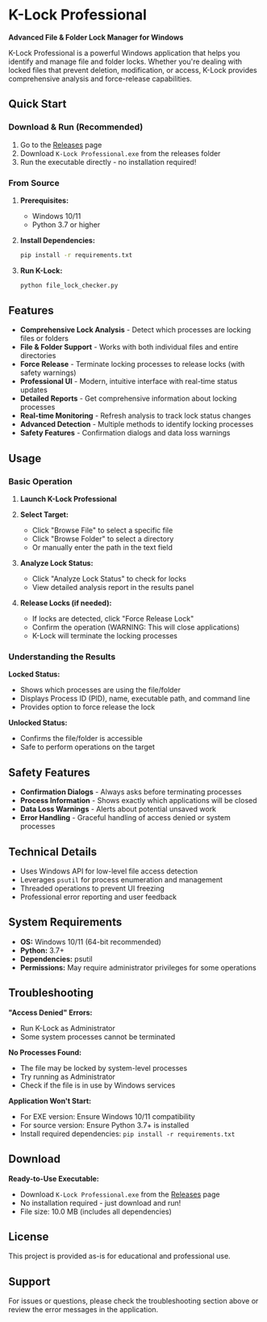 # K-Lock Professional

**Advanced File & Folder Lock Manager for Windows**

K-Lock Professional is a powerful Windows application that helps you identify and manage file and folder locks. Whether you're dealing with locked files that prevent deletion, modification, or access, K-Lock provides comprehensive analysis and force-release capabilities.

## Quick Start

### Download & Run (Recommended)
1. Go to the [Releases](https://github.com/naderlb/k-lock/releases) page
2. Download `K-Lock Professional.exe` from the releases folder
3. Run the executable directly - no installation required!

### From Source
1. **Prerequisites:**
   - Windows 10/11
   - Python 3.7 or higher

2. **Install Dependencies:**
   ```bash
   pip install -r requirements.txt
   ```

3. **Run K-Lock:**
   ```bash
   python file_lock_checker.py
   ```

## Features

- **Comprehensive Lock Analysis** - Detect which processes are locking files or folders
- **File & Folder Support** - Works with both individual files and entire directories
- **Force Release** - Terminate locking processes to release locks (with safety warnings)
- **Professional UI** - Modern, intuitive interface with real-time status updates
- **Detailed Reports** - Get comprehensive information about locking processes
- **Real-time Monitoring** - Refresh analysis to track lock status changes
- **Advanced Detection** - Multiple methods to identify locking processes
- **Safety Features** - Confirmation dialogs and data loss warnings

## Usage

### Basic Operation

1. **Launch K-Lock Professional**
2. **Select Target:**
   - Click "Browse File" to select a specific file
   - Click "Browse Folder" to select a directory
   - Or manually enter the path in the text field

3. **Analyze Lock Status:**
   - Click "Analyze Lock Status" to check for locks
   - View detailed analysis report in the results panel

4. **Release Locks (if needed):**
   - If locks are detected, click "Force Release Lock"
   - Confirm the operation (WARNING: This will close applications)
   - K-Lock will terminate the locking processes

### Understanding the Results

**Locked Status:**
- Shows which processes are using the file/folder
- Displays Process ID (PID), name, executable path, and command line
- Provides option to force release the lock

**Unlocked Status:**
- Confirms the file/folder is accessible
- Safe to perform operations on the target

## Safety Features

- **Confirmation Dialogs** - Always asks before terminating processes
- **Process Information** - Shows exactly which applications will be closed
- **Data Loss Warnings** - Alerts about potential unsaved work
- **Error Handling** - Graceful handling of access denied or system processes

## Technical Details

- Uses Windows API for low-level file access detection
- Leverages `psutil` for process enumeration and management
- Threaded operations to prevent UI freezing
- Professional error reporting and user feedback

## System Requirements

- **OS:** Windows 10/11 (64-bit recommended)
- **Python:** 3.7+
- **Dependencies:** psutil
- **Permissions:** May require administrator privileges for some operations

## Troubleshooting

**"Access Denied" Errors:**
- Run K-Lock as Administrator
- Some system processes cannot be terminated

**No Processes Found:**
- The file may be locked by system-level processes
- Try running as Administrator
- Check if the file is in use by Windows services

**Application Won't Start:**
- For EXE version: Ensure Windows 10/11 compatibility
- For source version: Ensure Python 3.7+ is installed
- Install required dependencies: `pip install -r requirements.txt`

## Download

**Ready-to-Use Executable:**
- Download `K-Lock Professional.exe` from the [Releases](https://github.com/naderlb/k-lock/releases) page
- No installation required - just download and run!
- File size: 10.0 MB (includes all dependencies)

## License

This project is provided as-is for educational and professional use.

## Support

For issues or questions, please check the troubleshooting section above or review the error messages in the application.
